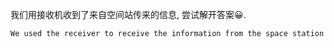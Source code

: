 我们用接收机收到了来自空间站传来的信息, 尝试解开答案😀.



```c
We used the receiver to receive the information from the space station and tried to unlock the answer😀.
```

